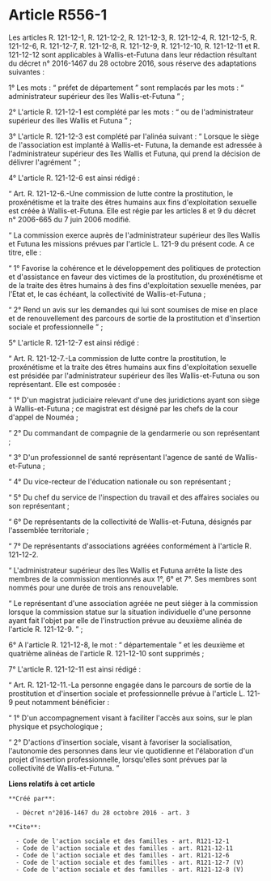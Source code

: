 # Article R556-1

Les articles R. 121-12-1, R. 121-12-2, R. 121-12-3, R. 121-12-4, R. 121-12-5, R. 121-12-6, R. 121-12-7, R. 121-12-8, R.
121-12-9, R. 121-12-10, R. 121-12-11 et R. 121-12-12 sont applicables à Wallis-et-Futuna dans leur rédaction résultant du
décret n° 2016-1467 du 28 octobre 2016, sous réserve des adaptations suivantes : 

1° Les mots : “ préfet de département ” sont remplacés par les mots : “ administrateur supérieur des îles Wallis-et-Futuna
” ; 

2° L'article R. 121-12-1 est complété par les mots : “ ou de l'administrateur supérieur des îles Wallis et Futuna ” ; 

3° L'article R. 121-12-3 est complété par l'alinéa suivant : “ Lorsque le siège de l'association est implanté à Wallis-et-
Futuna, la demande est adressée à l'administrateur supérieur des îles Wallis et Futuna, qui prend la décision de délivrer
l'agrément ” ; 

4° L'article R. 121-12-6 est ainsi rédigé : 

“ Art. R. 121-12-6.-Une commission de lutte contre la prostitution, le proxénétisme et la traite des êtres humains aux fins
d'exploitation sexuelle est créée à Wallis-et-Futuna. Elle est régie par les articles 8 et 9 du décret n° 2006-665 du 7 juin
2006 modifié. 

“ La commission exerce auprès de l'administrateur supérieur des îles Wallis et Futuna les missions prévues par l'article L.
121-9 du présent code. A ce titre, elle : 

“ 1° Favorise la cohérence et le développement des politiques de protection et d'assistance en faveur des victimes de la
prostitution, du proxénétisme et de la traite des êtres humains à des fins d'exploitation sexuelle menées, par l'Etat et, le
cas échéant, la collectivité de Wallis-et-Futuna ; 

“ 2° Rend un avis sur les demandes qui lui sont soumises de mise en place et de renouvellement des parcours de sortie de la
prostitution et d'insertion sociale et professionnelle ” ; 

5° L'article R. 121-12-7 est ainsi rédigé : 

“ Art. R. 121-12-7.-La commission de lutte contre la prostitution, le proxénétisme et la traite des êtres humains aux fins
d'exploitation sexuelle est présidée par l'administrateur supérieur des îles Wallis-et-Futuna ou son représentant. Elle est
composée : 

“ 1° D'un magistrat judiciaire relevant d'une des juridictions ayant son siège à Wallis-et-Futuna ; ce magistrat est désigné
par les chefs de la cour d'appel de Nouméa ; 

“ 2° Du commandant de compagnie de la gendarmerie ou son représentant ; 

“ 3° D'un professionnel de santé représentant l'agence de santé de Wallis-et-Futuna ; 

“ 4° Du vice-recteur de l'éducation nationale ou son représentant ; 

“ 5° Du chef du service de l'inspection du travail et des affaires sociales ou son représentant ; 

“ 6° De représentants de la collectivité de Wallis-et-Futuna, désignés par l'assemblée territoriale ; 

“ 7° De représentants d'associations agréées conformément à l'article R. 121-12-2. 

“ L'administrateur supérieur des îles Wallis et Futuna arrête la liste des membres de la commission mentionnés aux 1°, 6° et
7°. Ses membres sont nommés pour une durée de trois ans renouvelable. 

“ Le représentant d'une association agréée ne peut siéger à la commission lorsque la commission statue sur la situation
individuelle d'une personne ayant fait l'objet par elle de l'instruction prévue au deuxième alinéa de l'article R. 121-12-9.
” ; 

6° A l'article R. 121-12-8, le mot : “ départementale ” et les deuxième et quatrième alinéas de l'article R. 121-12-10 sont
supprimés ; 

7° L'article R. 121-12-11 est ainsi rédigé : 

“ Art. R. 121-12-11.-La personne engagée dans le parcours de sortie de la prostitution et d'insertion sociale et
professionnelle prévue à l'article L. 121-9 peut notamment bénéficier : 

“ 1° D'un accompagnement visant à faciliter l'accès aux soins, sur le plan physique et psychologique ; 

“ 2° D'actions d'insertion sociale, visant à favoriser la socialisation, l'autonomie des personnes dans leur vie quotidienne
et l'élaboration d'un projet d'insertion professionnelle, lorsqu'elles sont prévues par la collectivité de Wallis-et-Futuna.
”

**Liens relatifs à cet article**

	**Créé par**:

	  - Décret n°2016-1467 du 28 octobre 2016 - art. 3

	**Cite**:

	  - Code de l'action sociale et des familles - art. R121-12-1
	  - Code de l'action sociale et des familles - art. R121-12-11
	  - Code de l'action sociale et des familles - art. R121-12-6
	  - Code de l'action sociale et des familles - art. R121-12-7 (V)
	  - Code de l'action sociale et des familles - art. R121-12-8 (V)
